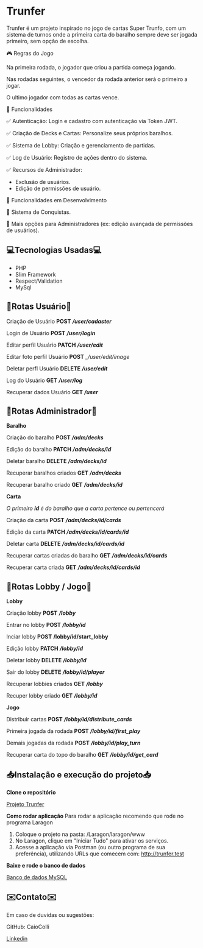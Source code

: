 
# Trunfer

Trunfer é um projeto inspirado no jogo de cartas Super Trunfo, com um sistema de turnos onde a primeira carta do baralho sempre deve ser jogada primeiro, sem opção de escolha.

🎮 Regras do Jogo

Na primeira rodada, o jogador que criou a partida começa jogando.

Nas rodadas seguintes, o vencedor da rodada anterior será o primeiro a jogar.

O ultimo jogador com todas as cartas vence.

🚀 Funcionalidades

✅ Autenticação: Login e cadastro com autenticação via Token JWT.

✅ Criação de Decks e Cartas: Personalize seus próprios baralhos.

✅ Sistema de Lobby: Criação e gerenciamento de partidas.

✅ Log de Usuário: Registro de ações dentro do sistema.

✅ Recursos de Administrador:

* Exclusão de usuários.
* Edição de permissões de usuário.

📌 Funcionalidades em Desenvolvimento

🔄 Sistema de Conquistas.

🔄 Mais opções para Administradores (ex: edição avançada de permissões de usuários).

## 💻Tecnologias Usadas💻
* PHP 
* Slim Framework
* Respect/Validation
* MySql

## 🚀Rotas Usuário🚀

Criação de Usuário **POST** **_/user/cadaster_**

Login de Usuário **POST** **_/user/login_** 

Editar perfil Usuário **PATCH** **_/user/edit_**

Editar foto perfil Usuário **POST** *_/user/edit/image*

Deletar perfl Usuário **DELETE** **_/user/edit_**

Log do Usuário **GET** **_/user/log_**

Recuperar dados Usuário **GET** **_/user_**

## 🚀Rotas Administrador🚀

**Baralho**

Criação do baralho **POST** **_/adm/decks_**

Edição do baralho **PATCH** **_/adm/decks/id_**

Deletar baralho **DELETE** **_/adm/decks/id_**

Recuperar baralhos criados **GET** **_/adm/decks_**

Recuperar baralho criado **GET** **_/adm/decks/id_**

**Carta**

_O primeiro **id** é do baralho que a carta pertence ou pertencerá_

Criação da carta **POST** **_/adm/decks/id/cards_**

Edição da carta **PATCH** **_/adm/decks/id/cards/id_**

Deletar carta **DELETE** **_/adm/decks/id/cards/id_**

Recuperar cartas criadas do baralho **GET** **_/adm/decks/id/cards_**

Recuperar carta criada **GET** **_/adm/decks/id/cards/id_**

## 🚀Rotas Lobby / Jogo🚀

**Lobby**

Criação lobby **POST** **_/lobby_**

Entrar no lobby **POST** **_/lobby/id_**

Inciar lobby **POST** **/lobby/id/start_lobby**

Edição lobby **PATCH** **_/lobby/id_**

Deletar lobby **DELETE** **_/lobby/id_**

Sair do lobby **DELETE** **_/lobby/id/player_**

Recuperar lobbies criados **GET** **_/lobby_**

Recuper lobby criado **GET** **_/lobby/id_**

**Jogo**

Distribuir cartas **POST** **_/lobby/id/distribute_cards_**

Primeira jogada da rodada **POST** **_/lobby/id/first_play_**

Demais jogadas da rodada **POST** **_/lobby/id/play_turn_**

Recuperar carta do topo do baralho **GET** **_/lobby/id/get_card_**

## 📥Instalação e execução do projeto📥

**Clone o repositório**

[Projeto Trunfer](https://github.com/CaioColli/SuperTrunfo)

**Como rodar aplicação**
Para rodar a aplicação recomendo que rode no programa Laragon

1. Coloque o projeto na pasta: /Laragon/laragon/www
2. No Laragon, clique em "Iniciar Tudo" para ativar os serviços.
3. Acesse a aplicação via Postman (ou outro programa de sua preferência), utilizando URLs que comecem com: http://trunfer.test

**Baixe e rode o banco de dados**

[Banco de dados MySQL](https://drive.google.com/drive/folders/1L8IVHwYIZdb42WqTEN9jJuMVdAHXaz4J)

## ✉️Contato✉️

Em caso de duvidas ou sugestões:

GitHub: CaioColli 

[Linkedin](https://www.linkedin.com/in/caiocolli/)

